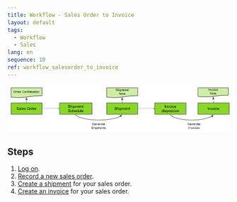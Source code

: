 ```yaml
---
title: Workflow - Sales Order to Invoice
layout: default
tags:
  - Workflow
  - Sales
lang: en
sequence: 10
ref: workflow_salesorder_to_invoice
---
```


![IMG](../../images/en_workflow_salesorder_to_invoice.png)

## Steps
1. [Log on](Logon).
1. [Record a new sales order](SalesOrder_recording).
1. [Create a shipment](Ship_SalesOrder) for your sales order.
1. [Create an invoice](Invoice_SalesOrder) for your sales order.
